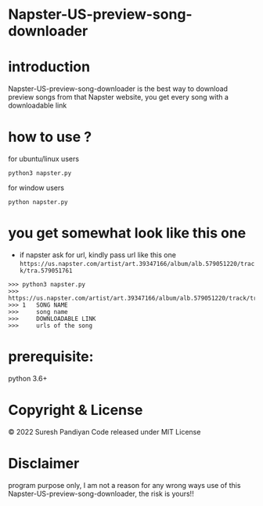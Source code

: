 # Napster-US-preview-song-downloader
# introduction
Napster-US-preview-song-downloader is the best way to download preview songs from that Napster website, 
you get every song with a downloadable link 


# how to use ?

for ubuntu/linux users
```
python3 napster.py 
```
for window users
```
python napster.py  
```

# you get somewhat look like this one
 - if napster ask for url, kindly pass url like this one
 ``` https://us.napster.com/artist/art.39347166/album/alb.579051220/track/tra.579051761 ```
```
>>> python3 napster.py
>>> https://us.napster.com/artist/art.39347166/album/alb.579051220/track/tra.579051761
>>> 1   SONG NAME
>>>     song name
>>>     DOWNLOADABLE LINK
>>>     urls of the song
```

# prerequisite:
python 3.6+

# Copyright & License
© 2022 Suresh Pandiyan 
Code released under MIT License

# Disclaimer
program purpose only, I am not a reason for any wrong ways use of this Napster-US-preview-song-downloader, the risk is yours!!
